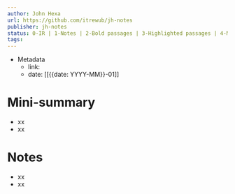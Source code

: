 ```yaml
---
author: John Hexa
url: https://github.com/itrewub/jh-notes
publisher: jh-notes
status: 0-IR | 1-Notes | 2-Bold passages | 3-Highlighted passages | 4-Mini-summary | 5-Remix
tags: 
---
```

- Metadata
	- link: 
	- date: [[{{date: YYYY-MM}}-01]]
# Mini-summary
- xx
- xx
# Notes
- xx
- xx